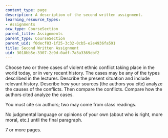 ```yaml
---
content_type: page
description: A description of the second written assignment.
learning_resource_types:
- Assignments
ocw_type: CourseSection
parent_title: Assignments
parent_type: CourseSection
parent_uid: f0decf83-1f25-3c32-0cb5-e2e4936fa591
title: Second Written Assignment
uid: 3018bb5e-3307-2c9d-0adf-7a3a3369ebf2
---
```


Choose two or three cases of violent ethnic conflict taking place in the world today, or in very recent history. The cases may be any of the types described in the lectures. Describe the present situation and include relevant history. Describe how your sources (the authors you cite) analyze the causes of the conflicts. Then compare the conflicts. Compare how the authors cited analyze the cases.

You must cite six authors; two may come from class readings.

No judgmental language or opinions of your own (about who is right, more moral, etc.) until the final paragraph.

7 or more pages.